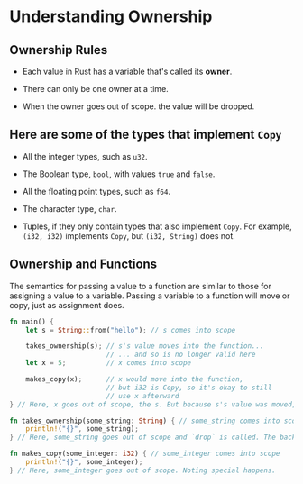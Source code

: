 # Understanding Ownership

## Ownership Rules

- Each value in Rust has a variable that's called its **owner**.

- There can only be one owner at a time.

- When the owner goes out of scope. the value will be dropped.

## Here are some of the types that implement `Copy`

- All the integer types, such as `u32`.

- The Boolean type, `bool`, with values `true` and `false`.

- All the floating point types, such as `f64`.

- The character type, `char`.

- Tuples, if they only contain types that also implement `Copy`. For example, `(i32, i32)` implements `Copy`, but `(i32, String)` does not.

## Ownership and Functions

The semantics for passing a value to a function are similar to those for assigning a value to a variable. Passing a variable to a function will move or copy, just as assignment does.

```rust
fn main() {
    let s = String::from("hello"); // s comes into scope

    takes_ownership(s); // s's value moves into the function...
                        // ... and so is no longer valid here
    let x = 5;          // x comes into scope

    makes_copy(x);      // x would move into the function,
                        // but i32 is Copy, so it's okay to still
                        // use x afterward
} // Here, x goes out of scope, the s. But because s's value was moved, nothing special happens.

fn takes_ownership(some_string: String) { // some_string comes into scope
    println!("{}", some_string);
} // Here, some_string goes out of scope and `drop` is called. The backing memory is freed.

fn makes_copy(some_integer: i32) { // some_integer comes into scope
    println!("{}", some_integer);
} // Here, some_integer goes out of scope. Noting special happens.
```
